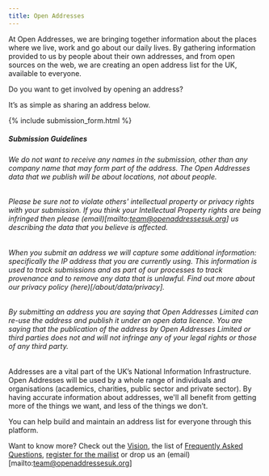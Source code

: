 ```yaml
---
title: Open Addresses
---
```


At Open Addresses, we are bringing together information about the places where we live, work and go about our daily lives. By gathering information provided to us by people about their own addresses, and from open sources on the web, we are creating an open address list for the UK, available to everyone. 

Do you want to get involved by opening an address?

It’s as simple as sharing an address below.

{% include submission_form.html %}

##### Submission Guidelines

###### We do not want to receive any names in the submission, other than any company name that may form part of the address. The Open Addresses data that we publish will be about locations, not about people.

###### Please be sure not to violate others' intellectual property or privacy rights with your submission. If you think your Intellectual Property rights are being infringed then please (email)[mailto:team@openaddressesuk.org] us describing the data that you believe is affected.

###### When you submit an address we will capture some additional information: specifically the IP address that you are currently using. This information is used to track submissions and as part of our processes to track provenance and to remove any data that is unlawful. Find out more about our privacy policy (here)[/about/data/privacy].

###### By submitting an address you are saying that Open Addresses Limited can re-use the address and publish it under an open data licence. You are saying that the publication of the address by Open Addresses Limited or third parties does not and will not infringe any of your legal rights or those of any third party. 


Addresses are a vital part of the UK’s National Information Infrastructure. Open Addresses will be used by a whole range of individuals and organisations (academics, charities, public sector and private sector). By having accurate information about addresses, we'll all benefit from getting more of the things we want, and less of the things we don’t.

You can help build and maintain an address list for everyone through this platform.

Want to know more? Check out the [Vision](about/data/), the list of [Frequently Asked Questions](about/data/faq/), [register for the mailist](/about/get-involved/) or drop us an (email)[mailto:team@openaddressesuk.org]
